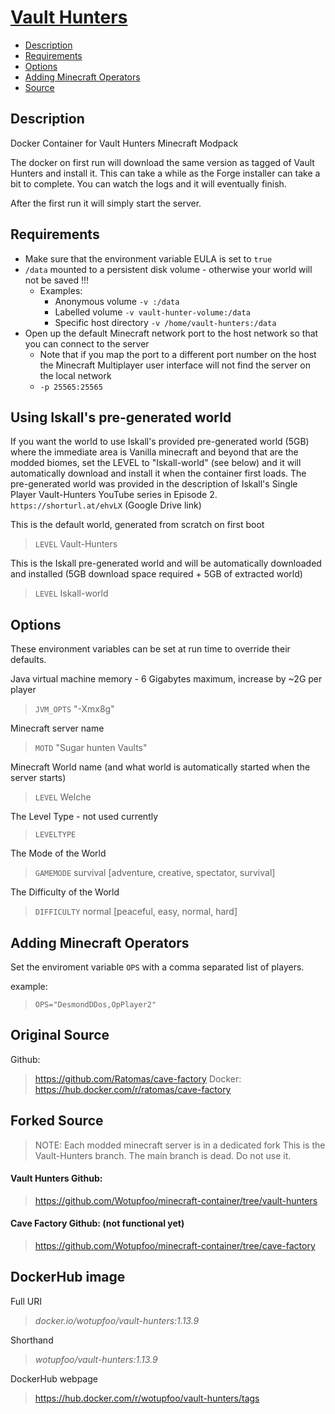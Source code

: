 # [Vault Hunters]([https://vaulthunters.gg](https://www.curseforge.com/minecraft/modpacks/vault-hunters-official-modpack))
<!-- MarkdownTOC autolink="true" indent="  " markdown_preview="github" -->

- [Description](#description)
- [Requirements](#requirements)
- [Options](#options)
- [Adding Minecraft Operators](#adding-minecraft-operators)
- [Source](#source)

<!-- /MarkdownTOC -->

## Description


Docker Container for Vault Hunters Minecraft Modpack

The docker on first run will download the same version as tagged of Vault Hunters and install it.  This can take a while as the Forge installer can take a bit to complete. You can watch the logs and it will eventually finish.

After the first run it will simply start the server.

## Requirements

- Make sure that the environment variable EULA is set to `true`
- `/data` mounted to a persistent disk volume - otherwise your world will not be saved !!!
    - Examples:
        - Anonymous volume `-v :/data`
        - Labelled volume `-v vault-hunter-volume:/data`
        - Specific host directory `-v /home/vault-hunters:/data`
- Open up the default Minecraft network port to the host network so that you can connect to the server
    - Note that if you map the port to a different port number on the host the Minecraft Multiplayer user interface will not find the server on the local network
    - `-p 25565:25565`

## Using Iskall's pre-generated world
If you want the world to use Iskall's provided pre-generated world (5GB) where the immediate area is Vanilla minecraft and beyond that are the modded biomes, set the LEVEL to "Iskall-world" (see below) and it will automatically download and install it when the container first loads.
The pre-generated world was provided in the description of Iskall's Single Player Vault-Hunters YouTube series in Episode 2. `https://shorturl.at/ehvLX` (Google Drive link)

This is the default world, generated from scratch on first boot
> `LEVEL` Vault-Hunters

This is the Iskall pre-generated world and will be automatically downloaded and installed (5GB download space required + 5GB of extracted world)
> `LEVEL` Iskall-world

## Options

These environment variables can be set at run time to override their defaults.

Java virtual machine memory - 6 Gigabytes maximum, increase by ~2G per player
> `JVM_OPTS` "-Xmx8g"

Minecraft server name
> `MOTD` "Sugar hunten Vaults"

Minecraft World name (and what world is automatically started when the server starts)
> `LEVEL` Welche

The Level Type - not used currently
> `LEVELTYPE`

The Mode of the World
> `GAMEMODE` survival     [adventure, creative, spectator, survival]

The Difficulty of the World
> `DIFFICULTY` normal     [peaceful, easy, normal, hard]

## Adding Minecraft Operators

Set the enviroment variable `OPS` with a comma separated list of players.

example:
> `OPS="DesmondDDos,OpPlayer2"`

## Original Source
Github:
> https://github.com/Ratomas/cave-factory
Docker:
> https://hub.docker.com/r/ratomas/cave-factory

## Forked Source
> NOTE: Each modded minecraft server is in a dedicated fork
This is the Vault-Hunters branch.
The main branch is dead. Do not use it.

#### Vault Hunters Github:
> https://github.com/Wotupfoo/minecraft-container/tree/vault-hunters

#### Cave Factory Github: (not functional yet)
> https://github.com/Wotupfoo/minecraft-container/tree/cave-factory

## DockerHub image
Full URI
> *docker.io/wotupfoo/vault-hunters:1.13.9* 

Shorthand
> *wotupfoo/vault-hunters:1.13.9*

DockerHub webpage
> https://hub.docker.com/r/wotupfoo/vault-hunters/tags


